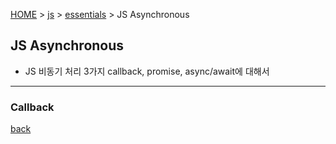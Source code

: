 [HOME](../../../../) > [js](../) > [essentials](./) > JS Asynchronous

## JS Asynchronous
- JS 비동기 처리 3가지 callback, promise, async/await에 대해서

<hr/>

### Callback

[back](./)
